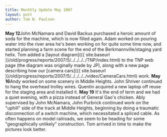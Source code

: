 ```yaml
---
title: Monthly Update May 2007 
layout: post
author: Tom N. Paulsen
---
```




 **May 12**John McNamara and David Backus purchased a heroic amount of soda for the machine, which is now filled again. Adam worked on pouring water into the river area he's been working on for quite some time now, and started planning a farm scene for the end of the Berkmannville/staging yard helix. Tom added a [layout diagram]({{ site.baseurl }}/old/progress/reports/2007/5/../../../../TNP/index.html) to the TNP web page (the diagram was originally made by JP), along with a new page describing how our [camera cars]({{ site.baseurl }}/old/progress/reports/2007/5/../../../../video/CameraCars.html) work. **May 16**Andy worked on some scenery in Middle Heights. John Shriver continued to hang the overhead trolley wires. Quentin acquired a new laptop off reuse for the staging area and installed it. **May 19**  It's the end of term and we had a quiet evening, with a pizza instead of General Gao's chicken. Ably supervised by John McNamara, John Purbrick continued work on the "uphill" side of the track at Middle Heights, beginning by doing a traumatic disconnection of a switch machine, which necessitated a spliced cable. As often happens on model railroads, we seem to be heading for some "geographically unlikely" construction. Tom arrived in time to make the pictures look better.   
